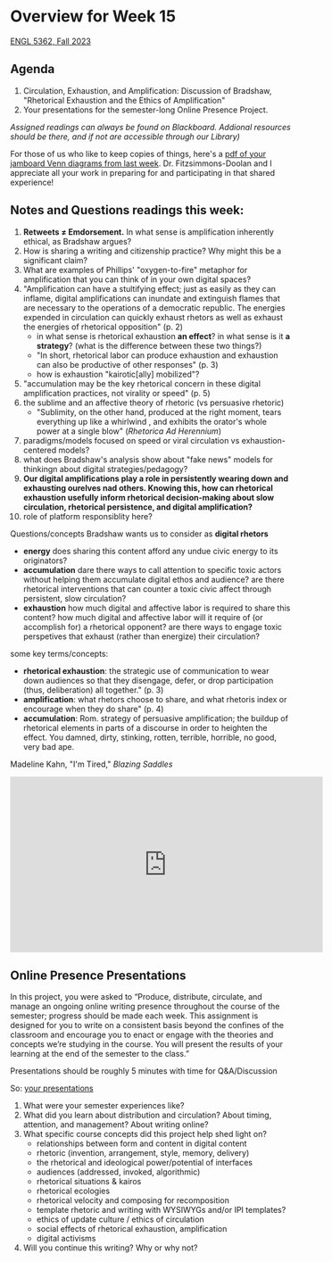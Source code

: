 # Overview for Week 15

[ENGL 5362, Fall 2023](/5362/calendar.html)

## Agenda
1. Circulation, Exhaustion, and Amplification: Discussion of Bradshaw, "Rhetorical Exhaustion and the Ethics of Amplification"
3. Your presentations for the semester-long Online Presence Project. 

*Assigned readings can always be found on Blackboard. Addional resources should be there, and if not are accessible through our Library)*

For those of us who like to keep copies of things, here's a [pdf of your jamboard Venn diagrams from last week](media/5362-5380-jamboard.pdf). Dr. Fitzsimmons-Doolan and I appreciate all your work in preparing for and participating in that shared experience! 

## Notes and Questions readings this week:
1. **Retweets &ne; Emdorsement.** In what sense is amplification inherently ethical, as Bradshaw argues?
1. How is sharing a writing and citizenship practice? Why might this be a significant claim? 
2. What are examples of Phillips' "oxygen-to-fire" metaphor for amplification that you can think of in your own digital spaces?
3. "Amplification can have a stultifying effect; just as easily as they can inflame, digital amplifications can inundate and extinguish flames that are necessary to the operations of a democratic republic. The energies expended in circulation can quickly exhaust rhetors as well as exhaust the energies of rhetorical opposition" (p. 2)
    - in what sense is rhetorical exhaustion **an effect**? in what sense is it **a strategy**? (what is the difference between these two things?)
    - "In short, rhetorical labor can produce exhaustion and exhaustion can also be productive of other responses" (p. 3)
    - how is exhaustion "kairotic[ally] mobilized"?
4. "accumulation may be the key rhetorical concern in these digital amplification practices, not virality or speed" (p. 5)
4. the sublime and an affective theory of rhetoric (vs persuasive rhetoric)
    - "Sublimity, on the other hand, produced at the right moment, tears everything up like a whirlwind , and exhibits the orator's whole power at a single blow" (*Rhetorica Ad Herennium*)
4. paradigms/models focused on speed or viral circulation vs exhaustion-centered models?
4. what does Bradshaw's analysis show about "fake news" models for thinkingn about digital strategies/pedagogy?
4. **Our digital amplifications play a role in persistently wearing down and exhausting ourelves nad others. Knowing this, how can rhetorical exhaustion usefully inform rhetorical decision-making about slow circulation, rhetorical persistence, and digital amplification?**
4. role of platform responsiblity here?

Questions/concepts Bradshaw wants us to consider as **digital rhetors**
- **energy** does sharing this content afford any undue civic energy to its originators?
- **accumulation** dare there ways to call attention to specific toxic actors without helping them accumulate digital ethos and audience? are there rhetorical interventions that can counter a toxic civic affect through persistent, slow circulation?
- **exhaustion** how much digital and affective labor is required to share this content? how much digital and affective labor will it require of (or accomplish for) a rhetorical opponent? are there ways to engage toxic perspetives that exhaust (rather than energize) their circulation? 

some key terms/concepts:
- **rhetorical exhaustion**: the strategic use of communication to wear down audiences so that they disengage, defer, or drop participation (thus, deliberation) all together." (p. 3)
- **amplification**: what rhetors choose to share, and what rhetoris index or encourage when they do share" (p. 4)
- **accumulation**: Rom. strategy of persuasive amplification; the buildup of rhetorical elements in parts of a discourse in order to heighten the effect. You damned, dirty, stinking, rotten, terrible, horrible, no good, very bad ape.

Madeline Kahn, "I'm Tired," *Blazing Saddles*
<iframe width="560" height="315" src="https://www.youtube.com/embed/Uai7M4RpoLU?si=mFV0FRk3ruY3o0-A" title="YouTube video player" frameborder="0" allow="accelerometer; autoplay; clipboard-write; encrypted-media; gyroscope; picture-in-picture; web-share" allowfullscreen></iframe>

## Online Presence Presentations

In this project, you were asked to “Produce, distribute, circulate, and manage an ongoing online writing presence throughout the course of the semester; progress should be made each week. This assignment is designed for you to write on a consistent basis beyond the confines of the classroom and encourage you to enact or engage with the theories and concepts we’re studying in the course. You will present the results of your learning at the end of the semester to the class.”

Presentations should be roughly 5 minutes with time for Q&A/Discussion

So: [your presentations](media/online-presence-presentations.pptx)

1. What were your semester experiences like?
1. What did you learn about distribution and circulation? About timing, attention, and management? About writing online?
2. What specific course concepts did this project help shed light on? 
    - relationships between form and content in digital content
    - rhetoric (invention, arrangement, style, memory, delivery)
    - the rhetorical and ideological power/potential of interfaces
    - audiences (addressed, invoked, algorithmic)
    - rhetorical situations & kairos
    - rhetorical ecologies
    - rhetorical velocity and composing for recomposition
    - template rhetoric and writing with WYSIWYGs and/or IPI templates?
    - ethics of update culture / ethics of circulation
    - social effects of rhetorical exhaustion, amplification
    - digital activisms
3. Will you continue this writing? Why or why not?

